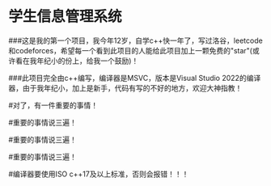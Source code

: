 # 学生信息管理系统

###这是我的第一个项目，我今年12岁，自学c++快一年了，写过洛谷，leetcode和codeforces，希望每一个看到此项目的人能给此项目加上一颗免费的"star"(或许看在我年纪小的份上，给我一个鼓励)！

###此项目完全由c++编写，编译器是MSVC，版本是Visual Studio 2022的编译器，由于我年纪小，加上是新手，代码有写的不好的地方，欢迎大神指教！

#对了，有一件重要的事情！

#重要的事情说三遍！

#重要的事情说三遍！

#重要的事情说三遍！

#编译器要使用ISO c++17及以上标准，否则会报错！！！
